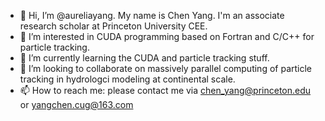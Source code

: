 - 👋 Hi, I’m @aureliayang. My name is Chen Yang. I'm an associate research scholar at Princeton University CEE.
- 👀 I’m interested in CUDA programming based on Fortran and C/C++ for particle tracking.
- 🌱 I’m currently learning the CUDA and particle tracking stuff.
- 💞️ I’m looking to collaborate on massively parallel computing of particle tracking in hydrologci modeling at continental scale.
- 📫 How to reach me: please contact me via chen_yang@princeton.edu or yangchen.cug@163.com

<!---
aureliayang/aureliayang is a ✨ special ✨ repository because its `README.md` (this file) appears on your GitHub profile.
You can click the Preview link to take a look at your changes.
--->
